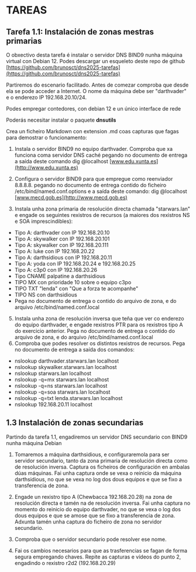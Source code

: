 # TAREAS

## Tarefa 1.1: Instalación de zonas mestras primarias

O obxectivo desta tarefa é instalar o servidor DNS BIND9 nunha máquina virtual con Debian 12.
Podes descargar un esqueleto deste repo de github
[https://github.com/brunosct/dns2025-tarefas](https://github.com/brunosct/dns2025-tarefas)

  
Partiremos do escenario facilitado. Antes de comezar comproba que desde ela se pode acceder a Internet. O nome da máquina debe ser "darthvader" e o enderezo IP 192.168.20.10/24.

Podes empregar contedores, con debian 12 e un único interface de rede

Poderás necesitar instalar o paquete **dnsutils**

Crea un ficheiro Markdown con extension .md coas capturas que fagas para demostrar o funcionamento:

1.  Instala o servidor BIND9 no equipo darthvader. Comproba que xa funciona coma servidor DNS caché pegando no documento de entrega a saída deste comando dig @localhost [www.edu.xunta.es](http://www.edu.xunta.es)  
    
2.  Configura o servidor BIND9 para que empregue como reenviador 8.8.8.8. pegando no documento de entrega contido do ficheiro /etc/bind/named.conf.options e a saída deste comando: dig @localhost [www.mecd.gob.es](http://www.mecd.gob.es)
3.  Instala unha zona primaria de resolución directa chamada "starwars.lan" e engade os seguintes rexistros de recursos (a maiores dos rexistros NS e SOA imprescindibles):

-   Tipo A: darthvader con IP 192.168.20.10
-   Tipo A: skywalker con IP 192.168.20.101
-   Tipo A: skywalker con IP 192.168.20.111
-   Tipo A: luke con IP 192.168.20.22
-   Tipo A: darthsidious con IP 192.168.20.11
-   Tipo A: yoda con IP 192.168.20.24 e 192.168.20.25
-   Tipo A: c3p0 con IP 192.168.20.26
-   Tipo CNAME palpatine a darthsidious
-   TIPO MX con prioridade 10 sobre o equipo c3po
-   TIPO TXT "lenda" con "Que a forza te acompanhe"
-   TIPO NS con darthsidious
-   Pega no documento de entrega o contido do arquivo de zona, e do arquivo /etc/bind/named.conf.local

5.  Instala unha zona de resolución inversa que teña que ver co enderezo do equipo darthvader, e engade rexistros PTR para os rexistros tipo A do exercicio anterior. Pega no documento de entrega o contido do arquivo de zona, e do arquivo /etc/bind/named.conf.local
6.  Comproba que podes resolver os distintos rexistros de recursos. Pega no documento de entrega a saída dos comandos:

-   nslookup darthvader.starwars.lan localhost
-   nslookup skywalker.starwars.lan localhost
-   nslookup starwars.lan localhost
-   nslookup -q=mx starwars.lan localhost
-   nslookup -q=ns starwars.lan localhost
-   nslookup -q=soa starwars.lan localhost
-   nslookup -q=txt lenda.starwars.lan localhost
-   nslookup 192.168.20.11 localhost


## 1.3 Instalación de zonas secundarias

Partindo da tarefa 1.1, engadiremos un servidor DNS secundario con BIND9 nunha máquina Debian

1. Tomaremos a máquina darthsidious, e configuraremola para ser servidor secundario, tanto da zona primaria de resolución directa como de resolución inversa. Captura os ficheiros de configuración en ambalas dúas máquinas. Fai unha captura onde se vexa o reinicio da máquina darthsidious, no que se vexa no log dos dous equipos e que se fixo a transferencia de zona.

2. Engade un rexistro tipo A (Chewbacca 192.168.20.28) na zona de resolución directa e tamén na de resolución inversa.  Fai unha captura no momento do reinicio do equipo darthvader, no que se vexa o log dos dous equipos e que se amose que se fixo a transferencia de zona. Adxunta tamén unha captura do ficheiro de zona no servidor secundario.

3. Comproba que o servidor secundario pode resolver ese nome.

4. Fai os cambios necesarios para que as trasferencias se fagan de forma segura empregando chaves.  Repite as capturas e vídeos do punto 2, engadindo o rexistro r2d2 (192.168.20.29)